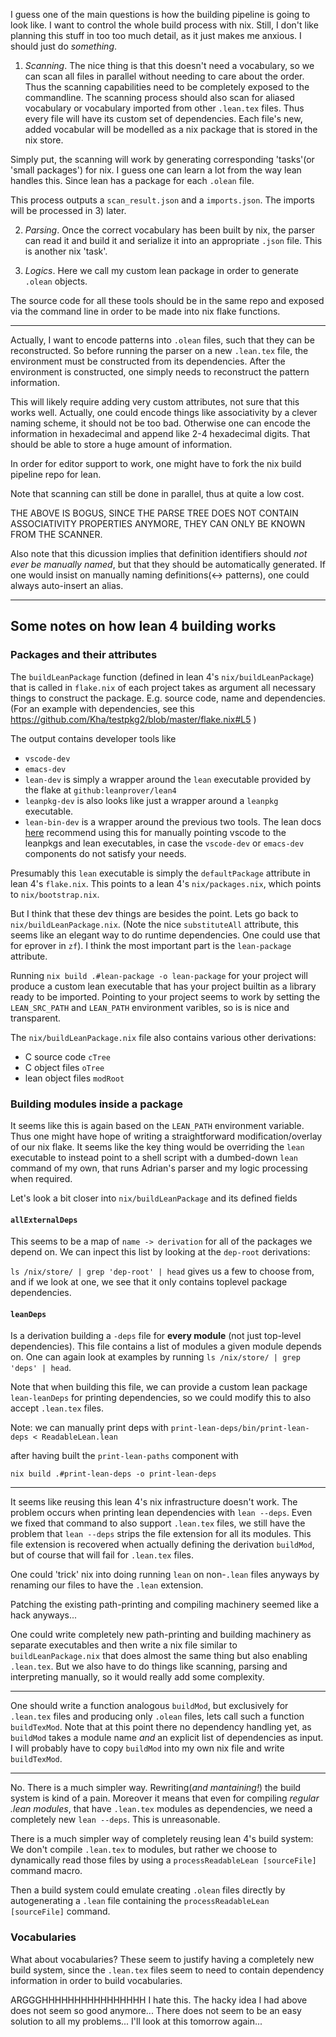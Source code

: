 
I guess one of the main questions is how the building pipeline is going to look like. I want to control the whole build process with nix. Still, I don't like planning this stuff in too too much detail, as it just makes me anxious. I should just do *something*.

1) *Scanning*. The nice thing is that this doesn't need a vocabulary, so we can scan all files in parallel without needing to care about the order. Thus the scanning capabilities need to be completely exposed to the commandline. The scanning process should also scan for aliased vocabulary or vocabulary imported from other `.lean.tex` files. Thus every file will have its custom set of dependencies. Each file's new, added vocabular will be modelled as a nix package that is stored in the nix store.

Simply put, the scanning will work by generating corresponding 'tasks'(or 'small packages') for nix. I guess one can learn a lot from the way lean handles this. Since lean has a package for each `.olean` file.

This process outputs a `scan_result.json` and a `imports.json`. The imports will be processed in 3) later.

2) *Parsing*. Once the correct vocabulary has been built by nix, the parser can read it and build it and serialize it into an appropriate `.json` file. This is another nix 'task'.

3) *Logics*. Here we call my custom lean package in order to generate `.olean` objects.

The source code for all these tools should be in the same repo and exposed via the command line in order to be made into nix flake functions.

---

Actually, I want to encode patterns into `.olean` files, such that they can be reconstructed. So before running the parser on a new `.lean.tex` file, the environment must be constructed from its dependencies. After the environment is constructed, one simply needs to reconstruct the pattern information.

This will likely require adding very custom attributes, not sure that this works well. Actually, one could encode things like associativity by a clever naming scheme, it should not be too bad. Otherwise one can encode the information in hexadecimal and append like 2-4 hexadecimal digits. That should be able to store a huge amount of information.

In order for editor support to work, one might have to fork the nix build pipeline repo for lean.

Note that scanning can still be done in parallel, thus at quite a low cost.

THE ABOVE IS BOGUS, SINCE THE PARSE TREE DOES NOT CONTAIN ASSOCIATIVITY PROPERTIES ANYMORE, THEY CAN ONLY BE KNOWN FROM THE SCANNER.

Also note that this dicussion implies that definition identifiers should *not ever be manually named*, but that they should be automatically generated. If one would insist on manually naming definitions(<-> patterns), one could always auto-insert an alias.

---

## Some notes on how lean 4 building works

### Packages and their attributes

The `buildLeanPackage` function (defined in lean 4's `nix/buildLeanPackage`) that is called in `flake.nix` of each project takes as argument all necessary things to construct the package. E.g. source code, name and dependencies. (For an example with dependencies, see this
https://github.com/Kha/testpkg2/blob/master/flake.nix#L5
)

The output contains developer tools like

* `vscode-dev`
* `emacs-dev`
* `lean-dev` is simply a wrapper around the `lean` executable provided by the flake at `github:leanprover/lean4`
* `leanpkg-dev` is also looks like just a wrapper around a `leanpkg` executable.
* `lean-bin-dev` is a wrapper around the previous two tools. The lean docs [here](https://leanprover.github.io/lean4/doc/setup.html) recommend using this for manually pointing vscode to the leanpkgs and lean executables, in case the `vscode-dev` or `emacs-dev` components do not satisfy your needs.

Presumably this `lean` executable is simply the `defaultPackage` attribute in lean 4's `flake.nix`. This points to a lean 4's `nix/packages.nix`, which points to `nix/bootstrap.nix`.

But I think that these dev things are besides the point. Lets go back to `nix/buildLeanPackage.nix`. (Note the nice `substituteAll` attribute, this seems like an elegant way to do runtime dependencies. One could use that for eprover in `zf`). I think the most important part is the `lean-package` attribute.

Running `nix build .#lean-package -o lean-package` for your project will produce a custom lean executable that has your project builtin as a library ready to be imported. Pointing to your project seems to work by setting the `LEAN_SRC_PATH` and `LEAN_PATH` environment varibles, so is is nice and transparent.

The `nix/buildLeanPackage.nix` file also contains various other derivations:
* C source code `cTree`
* C object files `oTree`
* lean object files `modRoot`

### Building modules inside a package

It seems like this is again based on the `LEAN_PATH` environment variable. Thus one might have hope of writing a straightforward modification/overlay of our nix flake. It seems like the key thing would be overriding the `lean` executable to instead point to a shell script with a dumbed-down `lean` command of my own, that runs Adrian's parser and my logic processing when required.

Let's look a bit closer into `nix/buildLeanPackage` and its defined fields

#### `allExternalDeps`

This seems to be a map of `name -> derivation` for all of the packages we depend on. We can inpect this list by looking at the `dep-root` derivations:

`ls /nix/store/ | grep 'dep-root' | head` gives us a few to choose from, and if we look at one, we see that it only contains toplevel package dependencies.



#### `leanDeps`

Is a derivation building a `-deps` file for **every module** (not just top-level dependencies). This file contains a list of modules a given module depends on. One can again look at examples by running `ls /nix/store/ | grep 'deps' | head`.

Note that when building this file, we can provide a custom lean package `lean-leanDeps` for printing dependencies, so we could modify this to also accept `.lean.tex` files.

Note: we can manually print deps with
`print-lean-deps/bin/print-lean-deps < ReadableLean.lean`

after having built the `print-lean-paths` component with

`nix build .#print-lean-deps -o print-lean-deps`

---

It seems like reusing this lean 4's nix infrastructure doesn't work. The problem occurs when printing lean dependencies with `lean --deps`. Even we fixed that command to also support `.lean.tex` files, we still have the problem that `lean --deps` strips the file extension for all its modules. This file extension is recovered when actually defining the derivation `buildMod`, but of course that will fail for `.lean.tex` files.

One could 'trick' nix into doing running `lean` on non-`.lean` files anyways by renaming our files to have the `.lean` extension.

Patching the existing path-printing and compiling machinery seemed like a hack anyways...

One could write completely new path-printing and building machinery as separate executables and then write a nix file similar to `buildLeanPackage.nix` that does almost the same thing but also enabling `.lean.tex`. But we also have to do things like scanning, parsing and interpreting manually, so it would really add some complexity.

---

One should write a function analogous `buildMod`, but exclusively for `.lean.tex` files and producing only `.olean` files, lets call such a function `buildTexMod`. Note that at this point there no dependency handling yet, as `buildMod` takes a module name *and* an explicit list of dependencies as input. I will probably have to copy `buildMod` into my own nix file and write `buildTexMod`.

---

No. There is a much simpler way. Rewriting(*and mantaining!*) the build system is kind of a pain. Moreover it means that even for compiling *regular .lean modules*, that have `.lean.tex` modules as dependencies, we need a completely new `lean --deps`. This is unreasonable.

There is a much simpler way of completely reusing lean 4's build system: We don't compile `.lean.tex` to modules, but rather we choose to dynamically read those files by using a `processReadableLean [sourceFile]` command macro.

Then a build system could emulate creating `.olean` files directly by autogenerating a `.lean` file containing the `processReadableLean [sourceFile]` command.

### Vocabularies

What about vocabularies? These seem to justify having a completely new build system, since the `.lean.tex` files seem to need to contain dependency information in order to build vocabularies.

ARGGGHHHHHHHHHHHHHHHH I hate this. The hacky idea I had above does not seem so good anymore... There does not seem to be an easy solution to all my problems... I'll look at this tomorrow again...
